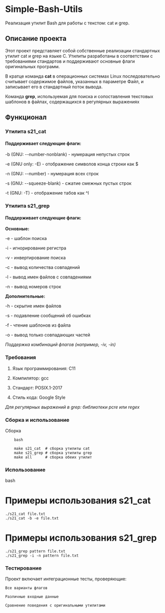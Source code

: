 # Simple-Bash-Utils
Реализация утилит Bash для работы с текстом: cat и grep.
## Описание проекта

Этот проект представляет собой собственные реализации стандартных утилит cat и grep на языке C. Утилиты разработаны в соответствии с требованиями стандартов и поддерживают основные флаги оригинальных программ.

В кратце команда **cat** в операционных системах Linux последовательно считывает содержимое файлов, указанных в параметре Файл, и записывает его в стандартный поток вывода.

Команда **grep**, используемая для поиска и сопоставления текстовых шаблонов в файлах, содержащихся в регулярных выражениях
## Функционал
### Утилита s21_cat

#### Поддерживает следующие флаги:

-b (GNU: --number-nonblank) - нумерация непустых строк

-e (GNU only: -E) - отображение символов конца строки как $

-n (GNU: --number) - нумерация всех строк

-s (GNU: --squeeze-blank) - сжатие смежных пустых строк

-t (GNU: -T) - отображение табов как ^I

### Утилита s21_grep

#### Поддерживает следующие флаги:

**Основные:**

-e - шаблон поиска

-i - игнорирование регистра

-v - инвертирование поиска

-c - вывод количества совпадений

-l - вывод имен файлов с совпадениями

-n - вывод номеров строк

**Дополнительные:**

-h - скрытие имен файлов

-s - подавление сообщений об ошибках

-f - чтение шаблонов из файла

-o - вывод только совпадающих частей

*Поддержка комбинаций флагов (например, -iv, -in)*

### Требования

1) Язык программирования: C11

2) Компилятор: gcc

3) Стандарт: POSIX.1-2017

4) Стиль кода: Google Style

*Для регулярных выражений в grep: библиотеки pcre или regex*

### Сборка и использование
Сборка
```
    bash
    
    make s21_cat  # сборка утилиты cat
    make s21_grep # сборка утилиты grep
    make all      # сборка обеих утилит
```
### Использование
bash

# Примеры использования s21_cat
```
./s21_cat file.txt
./s21_cat -b -e file.txt
```
# Примеры использования s21_grep
```
./s21_grep pattern file.txt
./s21_grep -i -n pattern file.txt
```

### Тестирование

Проект включает интеграционные тесты, проверяющие:

    Все варианты флагов

    Различные входные данные

    Сравнение поведения с оригинальными утилитами


